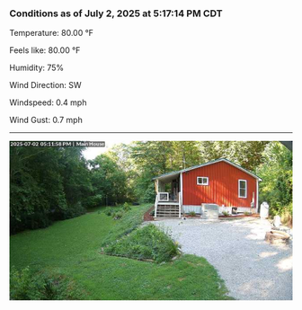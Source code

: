 ### Conditions as of July 2, 2025 at 5:17:14 PM CDT 

Temperature: 80.00 &deg;F

Feels like: 80.00 &deg;F

Humidity: 75%

Wind Direction: SW

Windspeed: 0.4 mph

Wind Gust: 0.7 mph

---

<img src="./images/latest.jpeg"/>

